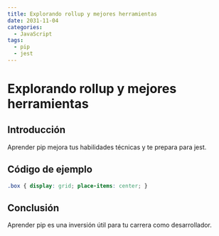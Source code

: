 ```yaml
---
title: Explorando rollup y mejores herramientas
date: 2031-11-04
categories:
  - JavaScript
tags:
  - pip
  - jest
---
```


# Explorando rollup y mejores herramientas

## Introducción

Aprender pip mejora tus habilidades técnicas y te prepara para jest.

## Código de ejemplo

```css
.box { display: grid; place-items: center; }
```

## Conclusión

Aprender pip es una inversión útil para tu carrera como desarrollador.